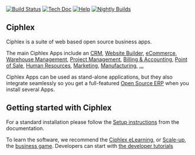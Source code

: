 [![Build Status](https://runbot.odoo.com/runbot/badge/flat/1/master.svg)](https://runbot.ciphlex.com/runbot)
[![Tech Doc](https://img.shields.io/badge/master-docs-875A7B.svg?style=flat&colorA=8F8F8F)](https://www.ciphlex.com/documentation/16.0)
[![Help](https://img.shields.io/badge/master-help-875A7B.svg?style=flat&colorA=8F8F8F)](https://www.ciphlex.com/forum/help-1)
[![Nightly Builds](https://img.shields.io/badge/master-nightly-875A7B.svg?style=flat&colorA=8F8F8F)](https://nightly.ciphlex.com/)

Ciphlex
----

Ciphlex is a suite of web based open source business apps.

The main Ciphlex Apps include an <a href="https://www.ciphlex.com/page/crm">CRM</a>,
<a href="https://www.ciphlex.com/app/website">Website Builder</a>,
<a href="https://www.ciphlex.com/app/ecommerce">eCommerce</a>,
<a href="https://www.ciphlex.com/app/inventory">Warehouse Management</a>,
<a href="https://www.ciphlex.com/app/project">Project Management</a>,
<a href="https://www.ciphlex.com/app/accounting">Billing &amp; Accounting</a>,
<a href="https://www.ciphlex.com/app/point-of-sale-shop">Point of Sale</a>,
<a href="https://www.ciphlex.com/app/employees">Human Resources</a>,
<a href="https://www.ciphlex.com/app/social-marketing">Marketing</a>,
<a href="https://www.ciphlex.com/app/manufacturing">Manufacturing</a>,
<a href="https://www.ciphlex.com/">...</a>

Ciphlex Apps can be used as stand-alone applications, but they also integrate seamlessly so you get
a full-featured <a href="https://www.ciphlex.com">Open Source ERP</a> when you install several Apps.

Getting started with Ciphlex
-------------------------

For a standard installation please follow the <a href="https://www.ciphlex.com/documentation/16.0/administration/install/install.html">Setup instructions</a>
from the documentation.

To learn the software, we recommend the <a href="https://www.ciphlex.com/slides">Ciphlex eLearning</a>, or <a href="https://www.ciphlex.com/page/scale-up-business-game">Scale-up</a>, the <a href="https://www.ciphlex.com/page/scale-up-business-game">business game</a>. Developers can start with <a href="https://www.ciphlex.com/documentation/16.0/developer/howtos.html">the developer tutorials</a>

